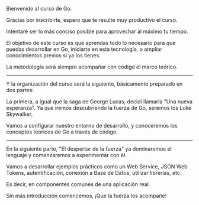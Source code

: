 Bienvenido al curso de Go.

Gracias por inscribirte, espero que te resulte muy productivo el curso.

Intentaré ser lo más conciso posible para aprovechar al máximo tu tiempo.

El objetivo de este curso es que aprendas todo lo necesario para que puedas desarrollar en Go, iniciarte en esta tecnología, o ampliar conocimientos previos si ya los tienes.

La metodología será siempre acompañar con código el marco teórico.

---

Y la organización del curso será la siguiente, básicamente preparado en dos partes:

La primera, a igual que la saga de George Lucas, decidí llamarla "Una nueva esperanza". Ya que iremos descubriendo la fuerza de Go, seremos los Luke Skywalker.

Vamos a configurar nuestro entorno de desarrollo, y conoceremos los conceptos teóricos de Go a través de código.

---

En la siguiente parte, "El despertar de la fuerza" ya dominaremos el lenguaje y comenzaremos a experimentar con él.

Vamos a desarrollar ejemplos prácticos como un Web Service, JSON Web Tokens, autentificación, conexión a Base de Datos, utilizar librerías, etc.

Es decir, en componentes comunes de una aplicación real.

Sin más introducción comencemos, ¡Que la fuerza los acompañe!
